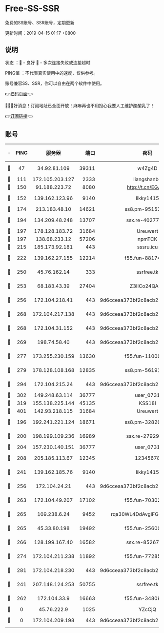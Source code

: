 # Free-SS-SSR

免费的SS账号、SSR账号，定期更新

更新时间：2019-04-15 01:17 +0800

## 说明

状态     ：🙂 - 良好 🙁 - 多次连接失败或连接超时

PING值   ：不代表真实使用中的速度，仅供参考。

账号兼容SS、SSR，你可以自由在两个软件中使用。

👉[扫码页面](https://liesauer.github.io/Free-SS-SSR/)👈

🎉🎉🎉好消息！订阅地址已全面开放！麻麻再也不用担心我要人工维护酸酸乳了！

👉[订阅链接](https://www.liesauer.net/yogurt/subscribe?ACCESS_TOKEN=DAYxR3mMaZAsaqUb)👈

## 账号

|-|PING|服务器|端口|密码|加密方式|区域|
|:----:|:----:|:-----:|-----:|:----:|:----:|:----:|
|🙂|47|34.92.81.109|39311|w4Zg4D|chacha20-ietf|US|
|🙂|111|172.105.203.127|2333|liangshanbo|chacha20|JP|
|🙂|150|91.188.223.72|8080|http://t.cn/EGJIyrl|rc4-md5|RU|
|🙂|152|139.162.123.96|9140|likky1415|aes-256-cfb|JP|
|🙂|174|213.183.48.10|14621|ss8.pm-95153983|rc4-md5|RU|
|🙂|194|134.209.48.248|13707|ssx.re-40277635|aes-256-cfb|US|
|🙂|197|178.128.183.72|31684|Ureuwert|chacha20|US|
|🙂|197|138.68.233.12|57206|npmTCK|rc4-md5|US|
|🙂|215|185.173.92.181|443|sssru.icu|rc4-md5|RU|
|🙂|222|139.162.27.155|12214|f55.fun-88174583|aes-256-cfb|SG|
|🙂|250|45.76.162.14|333|ssrfree.tk|aes-256-cfb|SG|
|🙂|253|68.183.43.39|27404|Z3IICo24QAHu|aes-256-cfb|GB|
|🙂|256|172.104.218.41|443|9d6cceaa373bf2c8acb22e60b6a58be6|aes-256-cfb|US|
|🙂|268|172.104.217.138|443|9d6cceaa373bf2c8acb22e60b6a58be6|aes-256-cfb|US|
|🙂|268|172.104.31.152|443|9d6cceaa373bf2c8acb22e60b6a58be6|aes-256-cfb|US|
|🙂|269|198.74.58.40|443|9d6cceaa373bf2c8acb22e60b6a58be6|aes-256-cfb|US|
|🙂|277|173.255.230.159|13630|f55.fun-11000786|aes-256-cfb|US|
|🙂|279|178.128.108.168|12835|ss8.pm-56191886|aes-256-cfb|SG|
|🙂|294|172.104.215.24|443|9d6cceaa373bf2c8acb22e60b6a58be6|aes-256-cfb|US|
|🙂|302|149.248.63.114|36777|user_0731|chacha20|CA|
|🙂|319|155.138.225.144|45135|KSS18l|rc4-md5|US|
|🙂|401|142.93.218.115|31684|Ureuwert|chacha20|IN|
|🙂|196|192.241.221.124|18671|ss8.pm-32826207|aes-256-cfb|US|
|🙂|200|198.199.109.236|16989|ssx.re-27929573|aes-256-cfb|US|
|🙂|204|157.230.140.151|36777|user_0731|chacha20|US|
|🙂|208|205.185.113.67|12345|12345678|aes-256-cfb|US|
|🙂|241|139.162.185.76|9140|likky1415|aes-256-cfb|DE|
|🙂|256|172.104.24.21|443|9d6cceaa373bf2c8acb22e60b6a58be6|aes-256-cfb|US|
|🙂|263|172.104.49.207|17102|f55.fun-70302993|aes-256-cfb|SG|
|🙂|265|109.238.6.24|9452|rqa30WL4DdAvgIFG6Fs3znzTa|aes-256-cfb|FR|
|🙂|265|45.33.80.198|19492|f55.fun-25600628|aes-256-cfb|US|
|🙂|266|128.199.167.40|16582|ssx.re-85267368|aes-256-cfb|SG|
|🙂|274|172.104.211.238|11892|f55.fun-77285988|aes-256-cfb|US|
|🙂|281|172.104.218.230|443|9d6cceaa373bf2c8acb22e60b6a58be6|aes-256-cfb|US|
|🙁|241|207.148.124.253|50755|ssrfree.tk|aes-256-cfb|SG|
|🙁|262|172.104.33.9|16663|f55.fun-34809669|aes-256-cfb|SG|
|🙁|0|45.76.222.9|1025|YZcCjQ|rc4-md5|JP|
|🙁|0|172.104.209.198|443|9d6cceaa373bf2c8acb22e60b6a58be6|aes-256-cfb|US|
